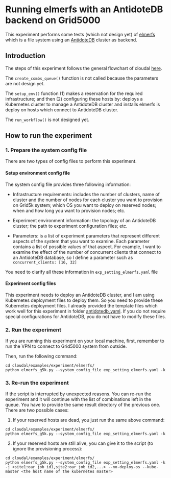 # Running elmerfs with an AntidoteDB backend on Grid5000
This experiment performs some tests (which not design yet) of [elmerfs](https://github.com/scality/elmerfs) which is a file system using an [AntidoteDB](https://www.antidoteDB.eu/) cluster as backend.


## Introduction

The steps of this experiment follows the general flowchart of cloudal [here](https://github.com/ntlinh16/cloudal#an-experiment-workflow-with-cloudal).

The `create_combs_queue()` function is not called because the parameters are not design yet.

The `setup_env()` function (1) makes a reservation for the required infrastructure; and then (2) configuring these hosts by: deploys a Kubernetes cluster to manage a AntidoteDB cluster and installs elmerfs is deploy on hosts which connect to AntidoteDB cluster.

The `run_workflow()` is not designed yet.

## How to run the experiment

### 1. Prepare the system config file

There are two types of config files to perform this experiment.

#### Setup environment config file
The system config file provides three following information:

* Infrastructure requirements: includes the number of clusters, name of cluster and the number of nodes for each cluster you want to provision on Grid5k system; which OS you want to deploy on reserved nodes; when and how long you want to provision nodes; etc.

* Experiment environment information: the topology of an AntidoteDB cluster; the path to experiment configuration files; etc.

* Parameters: is a list of experiment parameters that represent different aspects of the system that you want to examine. Each parameter contains a list of possible values of that aspect. For example, I want to examine the effect of the number of concurrent clients that connect to an AntidoteDB database, so I define a parameter such as `concurrent_clients: [16, 32]`

You need to clarify all these information in `exp_setting_elmerfs.yaml` file

#### Experiment config files 

This experiment needs to deploy an AntidoteDB cluster, and I am using Kubernetes deployment files to deploy them. So you need to provide these Kubernetes deployment files. I already provided the template files which work well for this experiment in folder [antidotedb_yaml](https://github.com/ntlinh16/cloudal/tree/master/examples/experiment/elmerfs/antidotedb_yaml). If you do not require special configurations for AntidoteDB, you do not have to modify these files.

### 2. Run the experiment
If you are running this experiment on your local machine, first, remember to run the VPN to connect to Grid5000 system from outside.

Then, run the following command:

```
cd cloudal/examples/experiment/elmerfs/
python elmerfs_g5k.py --system_config_file exp_setting_elmerfs.yaml -k
```

### 3. Re-run the experiment
If the script is interrupted by unexpected reasons. You can re-run the experiment and it will continue with the list of combinations left in the queue. You have to provide the same result directory of the previous one. There are two possible cases:

1. If your reserved hosts are dead, you just run the same above command:
```
cd cloudal/examples/experiment/elmerfs/
python elmerfs_g5k.py --system_config_file exp_setting_elmerfs.yaml -k
```

2. If your reserved hosts are still alive, you can give it to the script (to ignore the provisioning process):

```
cd cloudal/examples/experiment/elmerfs/
python elmerfs_g5k.py --system_config_file exp_setting_elmerfs.yaml -k -j <site1:oar_job_id1,site2:oar_job_id2,...> --no-deploy-os --kube-master <the host name of the kubernetes master>
```
